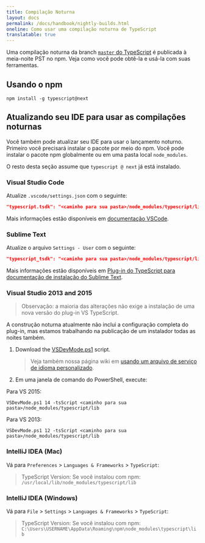 ```yaml
---
title: Compilação Noturna
layout: docs
permalink: /docs/handbook/nightly-builds.html
oneline: Como usar uma compilação noturna de TypeScript
translatable: true
---
```


Uma compilação noturna da branch [`master` do TypeScript](https://github.com/Microsoft/TypeScript/tree/master) é publicada à meia-noite PST no npm.
Veja como você pode obtê-la e usá-la com suas ferramentas.

## Usando o npm

```shell
npm install -g typescript@next
```

## Atualizando seu IDE para usar as compilações noturnas

Você também pode atualizar seu IDE para usar o lançamento noturno.
Primeiro você precisará instalar o pacote por meio do npm.
Você pode instalar o pacote npm globalmente ou em uma pasta local `node_modules`.

O resto desta seção assume que `typescript @ next` já está instalado.

### Visual Studio Code

Atualize `.vscode/settings.json` com o seguinte:

```json
"typescript.tsdk": "<caminho para sua pasta>/node_modules/typescript/lib"
```

Mais informações estão disponíveis em [documentação VSCode](https://code.visualstudio.com/Docs/languages/typescript#_using-newer-typescript-versions).

### Sublime Text

Atualize o arquivo `Settings - User` com o seguinte:

```json
"typescript_tsdk": "<caminho para sua pasta>/node_modules/typescript/lib"
```

Mais informações estão disponíveis em [Plug-in do TypeScript para documentação de instalação do Sublime Text](https://github.com/Microsoft/TypeScript-Sublime-Plugin#installation).

### Visual Studio 2013 and 2015

> Observação: a maioria das alterações não exige a instalação de uma nova versão do plug-in VS TypeScript.

A construção noturna atualmente não inclui a configuração completa do plug-in, mas estamos trabalhando na publicação de um instalador todas as noites também.

1. Download the [VSDevMode.ps1](https://github.com/Microsoft/TypeScript/blob/master/scripts/VSDevMode.ps1) script.

   > Veja também nossa página wiki em [usando um arquivo de serviço de idioma personalizado](https://github.com/Microsoft/TypeScript/wiki/Dev-Mode-in-Visual-Studio#using-a-custom-language-service-file).

2. Em uma janela de comando do PowerShell, execute:

Para VS 2015:

```posh
VSDevMode.ps1 14 -tsScript <caminho para sua pasta>/node_modules/typescript/lib
```

Para VS 2013:

```posh
VSDevMode.ps1 12 -tsScript <caminho para sua pasta>/node_modules/typescript/lib
```

### IntelliJ IDEA (Mac)

Vá para `Preferences` > `Languages & Frameworks` > `TypeScript`:

> TypeScript Version: Se você instalou com npm: `/usr/local/lib/node_modules/typescript/lib`

### IntelliJ IDEA (Windows)

Vá para `File` > `Settings` > `Languages & Frameworks` > `TypeScript`:

> TypeScript Version: Se você instalou com npm: `C:\Users\USERNAME\AppData\Roaming\npm\node_modules\typescript\lib`
